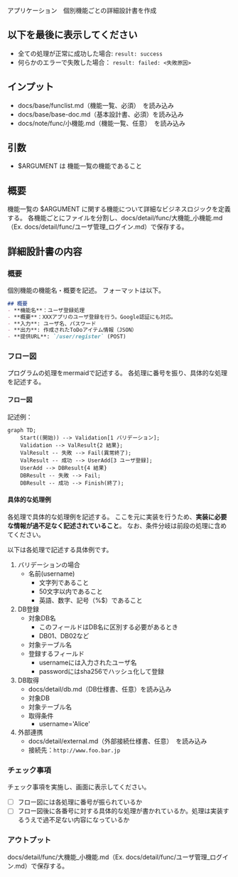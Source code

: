 アプリケーション　個別機能ごとの詳細設計書を作成

## 以下を最後に表示してください
- 全ての処理が正常に成功した場合: `result: success`
- 何らかのエラーで失敗した場合： `result: failed: <失敗原因>`

## インプット
- docs/base/funclist.md（機能一覧、必須）　を読み込み
- docs/base/base-doc.md（基本設計書、必須）を読み込み
- docs/note/func/小機能.md（機能一覧、任意）　を読み込み

## 引数
- $ARGUMENT は 機能一覧の機能であること

## 概要
機能一覧の $ARGUMENT に関する機能について詳細なビジネスロジックを定義する。
各機能ごとにファイルを分割し、docs/detail/func/大機能_小機能.md（Ex. docs/detail/func/ユーザ管理_ログイン.md）で保存する。

## 詳細設計書の内容

### 概要
個別機能の機能名・概要を記述。
フォーマットは以下。

```markdown
## 概要
- **機能名**：ユーザ登録処理
- **概要**：XXXアプリのユーザ登録を行う。Google認証にも対応。
- **入力**: ユーザ名、パスワード
- **出力**: 作成されたToDoアイテム情報（JSON）
- **提供URL**: `/user/register` (POST)
```

### フロー図
プログラムの処理をmermaidで記述する。
各処理に番号を振り、具体的な処理を記述する。

#### フロー図
記述例：
```mermaid
graph TD;
    Start((開始)) --> Validation[1 バリデーション];
    Validation --> ValResult{2 結果};
    ValResult -- 失敗 --> Fail(異常終了);
    ValResult -- 成功 --> UserAdd[3 ユーザ登録];
    UserAdd --> DBResult{4 結果}
    DBResult -- 失敗 --> Fail;
    DBResult -- 成功 --> Finish(終了);
```

#### 具体的な処理例
各処理で具体的な処理例を記述する。
ここを元に実装を行うため、**実装に必要な情報が過不足なく記述されていること**。
なお、条件分岐は前段の処理に含めてください。

以下は各処理で記述する具体例です。
1. バリデーションの場合
    - 名前(username)
        - 文字列であること
        - 50文字以内であること
        - 英語、数字、記号（%$）であること
2. DB登録
    - 対象DB名
        - このフィールドはDB名に区別する必要があるとき
        - DB01、DB02など
    - 対象テーブル名
    - 登録するフィールド
        - usernameには入力されたユーザ名
        - passwordにはsha256でハッシュ化して登録
3. DB取得
    - docs/detail/db.md（DB仕様書、任意）を読み込み
    - 対象DB
    - 対象テーブル名
    - 取得条件
        - username='Alice'
4. 外部連携
    - docs/detail/external.md（外部接続仕様書、任意）　を読み込み
    - 接続先：`http://www.foo.bar.jp`

### チェック事項
チェック事項を実施し、画面に表示してください。
- [ ] フロー図には各処理に番号が振られているか
- [ ] フロー図後に各番号に対する具体的な処理が書かれているか。処理は実装するうえで過不足ない内容になっているか

### アウトプット
docs/detail/func/大機能_小機能.md（Ex. docs/detail/func/ユーザ管理_ログイン.md）で保存する。
